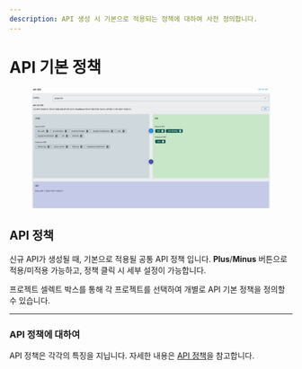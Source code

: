 ```yaml
---
description: API 생성 시 기본으로 적용되는 정책에 대하여 사전 정의합니다.
---
```


# API 기본 정책

<figure><img src="../../.gitbook/assets/image (71).png" alt=""><figcaption></figcaption></figure>

## API 정책

신규 API가 생성될 때, 기본으로 적용될 공통 API 정책 입니다. **Plus**/**Minus** 버튼으로 적용/미적용 가능하고, 정책 클릭 시 세부 설정이 가능합니다.

프로젝트 셀렉트 박스를 통해 각 프로젝트를 선택하여 개별로 API 기본 정책을 정의할 수 있습니다.&#x20;

***

### API 정책에 대하여

API 정책은 각각의 특징을 지닙니다. 자세한 내용은 [API 정책](../api/api-1/api.md#api-1)을 참고합니다.
